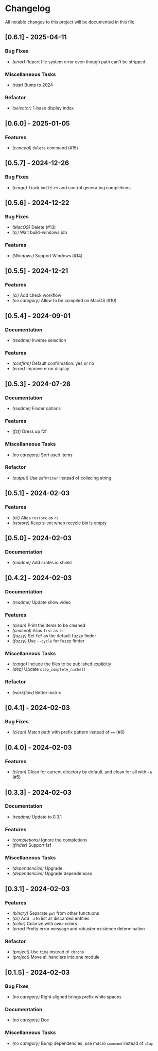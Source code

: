 # Changelog

All notable changes to this project will be documented in this file.

## [0.6.1] - 2025-04-11

### Bug Fixes

- *(error)* Report file system error even though path can't be stripped

### Miscellaneous Tasks

- *(rust)* Bump to 2024

### Refactor

- *(selector)* 1-base display index

## [0.6.0] - 2025-01-05

### Features

- *(conceal)* `delete` command (#15)

## [0.5.7] - 2024-12-26

### Bug Fixes

- *(cargo)* Track `build.rs` and control generating completions

## [0.5.6] - 2024-12-22

### Bug Fixes

- *(MacOS)* Delete (#13)
- *(ci)* Wait build-windows job

### Features

- *(Windows)* Support Windows (#14)

## [0.5.5] - 2024-12-21

### Features

- *(ci)* Add check workflow
- *(no category)* Allow to be compiled on MacOS (#10)


## [0.5.4] - 2024-09-01

### Documentation

- *(readme)* Inverse selection

### Features

- *(confirm)* Default confirmation: yes or no
- *(error)* Improve error display

## [0.5.3] - 2024-07-28

### Documentation

- *(readme)* Finder options

### Features

- *(fzf)* Dress up fzf

### Miscellaneous Tasks

- *(no category)* Sort used items


### Refactor

- *(output)* Use `BufWriter` instead of collecing string

## [0.5.1] - 2024-02-03

### Features

- *(cli)* Alias `restore` as `rs`
- *(restore)* Keep silent when recycle bin is empty

## [0.5.0] - 2024-02-03

### Documentation

- *(readme)* Add crates.io shield

## [0.4.2] - 2024-02-03

### Documentation

- *(readme)* Update show video

### Features

- *(clean)* Print the items to be cleaned
- *(conceal)* Alias `list` as `ls`
- *(fuzzy)* Set `fzf` as the default fuzzy finder
- *(fuzzy)* Use `--cycle` for fuzzy finder

### Miscellaneous Tasks

- *(cargo)* Include the files to be published explicitly
- *(dep)* Update `clap_complete_nushell`

### Refactor

- *(workflow)* Better matrix

## [0.4.1] - 2024-02-03

### Bug Fixes

- *(clean)* Match path with prefix pattern instead of `==` (#6)

## [0.4.0] - 2024-02-03

### Features

- *(clean)* Clean for current directory by default, and clean for all with `-a` (#5)

## [0.3.3] - 2024-02-03

### Documentation

- *(readme)* Update to 0.3.1

### Features

- *(completions)* Ignore the completions
- *(finder)* Support fzf

### Miscellaneous Tasks

- *(dependencies)* Upgrade
- *(dependencies)* Upgrade dependencies

## [0.3.1] - 2024-02-03

### Features

- *(binary)* Separate `put` from other functuons
- *(cli)* Add `-a` to list all discarded entities
- *(color)* Colorize with owo-colors
- *(error)* Pretty error message and robuster existence determination

### Refactor

- *(project)* Use `time` instead of `chrono`
- *(project)* Move all handlers into one module

## [0.1.5] - 2024-02-03

### Bug Fixes

- *(no category)* Right aligned brings prefix white spaces


### Documentation

- *(no category)* Doc


### Miscellaneous Tasks

- *(no category)* Bump dependencies; use macro `command` instead of `clap`


<!-- generated by git-cliff -->
